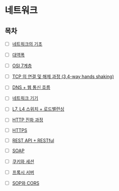 # 네트워크

## 목차

* [ ] [네트워크의 기초]()

* [ ] [대역폭]()

* [ ] [OSI 7계층]()

* [ ] [TCP 의 연결 및 해제 과정 (3,4-way hands shaking)]()

* [ ] [DNS + 웹 통신 흐름]()

* [ ] [네트워크 기기]()

* [ ] [L7, L4 스위치 + 로드밸런싱]()

* [ ] [HTTP 진화 과정]()

* [ ] [HTTPS]()

* [ ] [REST API + RESTful]()

* [ ] [SOAP]()

* [ ] [쿠키와 세션]()

* [ ] [프록시 서버]()

* [ ] [SOP와 CORS]()